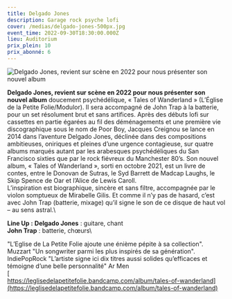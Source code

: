 ```yaml
---
title: Delgado Jones
description: Garage rock psyche lofi
cover: /medias/delgado-jones-500px.jpg
event_time: 2022-09-30T18:30:00.000Z
lieu: Auditorium
prix_plein: 10
prix_abonné: 6
---
```

![Delgado Jones, revient sur scène en 2022 pour nous présenter son nouvel album](/medias/delgado-jones-500px.jpg "Crédit photo © John Delahaye")

**Delgado Jones, revient sur scène en 2022 pour nous présenter son nouvel album** doucement psychédélique, « Tales of Wanderland » (L’Église de la Petite Folie/Modulor). Il sera accompagné de John Trap à la batterie, pour un set résolument brut et sans artifices. Après des débuts lofi sur cassettes en partie égarées au fil des déménagements et une première vie discographique sous le nom de Poor Boy, Jacques Creignou se lance en 2014 dans l’aventure Delgado Jones, déclinée dans des compositions ambitieuses, oniriques et pleines d’une urgence contagieuse, sur quatre albums marqués autant par les arabesques psychédéliques du San Francisco sixties que par le rock fiévreux du Manchester 80’s.
Son nouvel album, « Tales of Wanderland », sorti en octobre 2021, est un livre de contes, entre le Donovan de Sutras, le Syd Barrett de Madcap Laughs, le Skip Spence de Oar et l’Alice de Lewis Caroll. \
L’inspiration est biographique, sincère et sans filtre, accompagnée par le violon somptueux de Mirabelle Gilis. Et comme il n’y pas de hasard, c’est avec John Trap (batterie, mixage) qu’il signe le son de ce disque de haut vol – au sens astral.\

**Line Up :**
**Delgado Jones** : guitare, chant \
**John Trap** : batterie, chœurs\

"L’Eglise de La Petite Folie ajoute une énième pépite à sa collection". Muzzart 
"Un songwriter parmi les plus inspirés de sa génération". IndiePopRock 
"L’artiste signe ici dix titres aussi solides qu’efficaces et témoigne d’une belle personnalité" Ar Men\
[\
https://leglisedelapetitefolie.bandcamp.com/album/tales-of-wanderland](https://leglisedelapetitefolie.bandcamp.com/album/tales-of-wanderland)